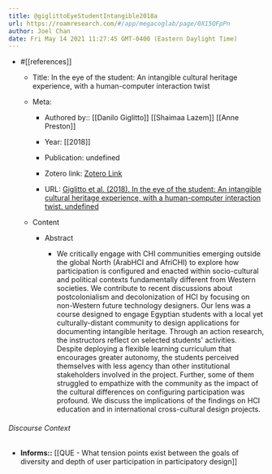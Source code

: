 ```yaml
---
title: @giglittoEyeStudentIntangible2018a
url: https://roamresearch.com/#/app/megacoglab/page/0X15QFpPn
author: Joel Chan
date: Fri May 14 2021 11:27:45 GMT-0400 (Eastern Daylight Time)
---
```


- #[[references]]

    - Title: In the eye of the student: An intangible cultural heritage experience, with a human-computer interaction twist

    - Meta:

        - Authored by:: [[Danilo Giglitto]] [[Shaimaa Lazem]] [[Anne Preston]]

        - Year: [[2018]]

        - Publication: undefined

        - Zotero link: [Zotero Link](zotero://select/items/7_BDRXD2LG)

        - URL: [Giglitto et al. (2018). In the eye of the student: An intangible cultural heritage experience, with a human-computer interaction twist. undefined](https://doi.org/10.1145/3173574.3173864)

    - Content

        - Abstract

            - We critically engage with CHI communities emerging outside the global North (ArabHCI and AfriCHI) to explore how participation is configured and enacted within socio-cultural and political contexts fundamentally different from Western societies. We contribute to recent discussions about postcolonialism and decolonization of HCI by focusing on non-Western future technology designers. Our lens was a course designed to engage Egyptian students with a local yet culturally-distant community to design applications for documenting intangible heritage. Through an action research, the instructors reflect on selected students' activities. Despite deploying a flexible learning curriculum that encourages greater autonomy, the students perceived themselves with less agency than other institutional stakeholders involved in the project. Further, some of them struggled to empathize with the community as the impact of the cultural differences on configuring participation was profound. We discuss the implications of the findings on HCI education and in international cross-cultural design projects.

###### Discourse Context

- **Informs::** [[QUE - What tension points exist between the goals of diversity and depth of user participation in participatory design]]
